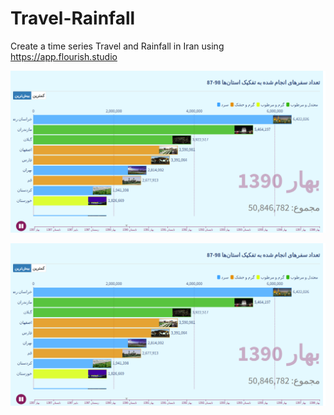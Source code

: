# Travel-Rainfall
Create a time series Travel and Rainfall in Iran using https://app.flourish.studio


![rainfall](https://github.com/MelikaBahmanabadi/Travel-Rainfall/blob/main/travel.png?raw=true)

![rainfall](https://github.com/MelikaBahmanabadi/Travel-Rainfall/blob/main/image.png?raw=true)
